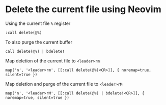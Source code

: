 # Delete the current file using Neovim


Using the current file `%` register 

```
:call delete(@%)
```

To also purge the current buffer

```
call delete(@%) | bdelete!
```

Map deletion of the current file to `<leader>rm`

```
map('n', '<leader>rm', [[:call delete(@%)<CR>]], { noremap=true, silent=true })
```

Map deletion and purge of the current file to `<leader>rM`

```
map('n', '<leader>rM', [[:call delete(@%) | bdelete!<CR>]], { noremap=true, silent=true })
```



